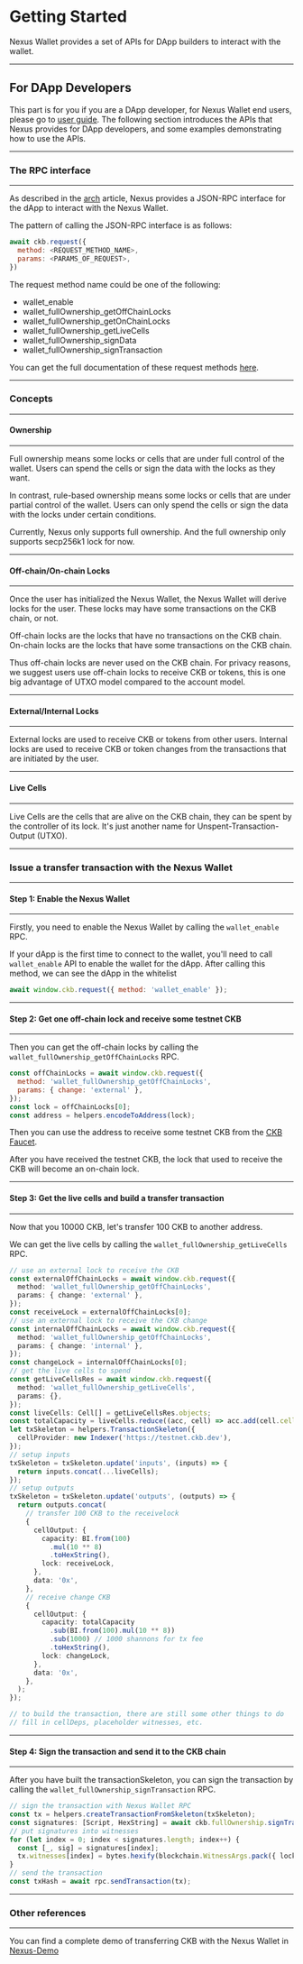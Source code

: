 # Getting Started

Nexus Wallet provides a set of APIs for DApp builders to interact with the wallet.

---

## For DApp Developers

This part is for you if you are a DApp developer, for Nexus Wallet end users, please go to [user guide](./user-guide.md). The following section introduces the APIs that Nexus provides for DApp developers, and some examples demonstrating how to use the APIs.

---

### The RPC interface

---

As described in the [arch](./arch.md) article, Nexus provides a JSON-RPC interface for the dApp to interact with the Nexus Wallet.

The pattern of calling the JSON-RPC interface is as follows:

```js
await ckb.request({
  method: <REQUEST_METHOD_NAME>,
  params: <PARAMS_OF_REQUEST>,
})
```

The request method name could be one of the following:

- wallet_enable
- wallet_fullOwnership_getOffChainLocks
- wallet_fullOwnership_getOnChainLocks
- wallet_fullOwnership_getLiveCells
- wallet_fullOwnership_signData
- wallet_fullOwnership_signTransaction

You can get the full documentation of these request methods [here](./rpc.md).

---

### Concepts

---

#### Ownership

---

Full ownership means some locks or cells that are under full control of the wallet. Users can spend the cells or sign the data with the locks as they want.

In contrast, rule-based ownership means some locks or cells that are under partial control of the wallet. Users can only spend the cells or sign the data with the locks under certain conditions.

Currently, Nexus only supports full ownership. And the full ownership only supports secp256k1 lock for now.

---

#### Off-chain/On-chain Locks

---

Once the user has initialized the Nexus Wallet, the Nexus Wallet will derive locks for the user. These locks may have some transactions on the CKB chain, or not.

Off-chain locks are the locks that have no transactions on the CKB chain. On-chain locks are the locks that have some transactions on the CKB chain.

Thus off-chain locks are never used on the CKB chain. For privacy reasons, we suggest users use off-chain locks to receive CKB or tokens, this is one big advantage of UTXO model compared to the account model.

---

#### External/Internal Locks

---

External locks are used to receive CKB or tokens from other users. Internal locks are used to receive CKB or token changes from the transactions that are initiated by the user.

---

#### Live Cells

---

Live Cells are the cells that are alive on the CKB chain, they can be spent by the controller of its lock. It's just another name for Unspent-Transaction-Output (UTXO).

---

### Issue a transfer transaction with the Nexus Wallet

---

#### Step 1: Enable the Nexus Wallet

---

Firstly, you need to enable the Nexus Wallet by calling the `wallet_enable` RPC.

If your dApp is the first time to connect to the wallet,
you'll need to call `wallet_enable` API to enable the wallet for the dApp.
After calling this method, we can see the dApp in the whitelist

```js
await window.ckb.request({ method: 'wallet_enable' });
```

---

#### Step 2: Get one off-chain lock and receive some testnet CKB

---

Then you can get the off-chain locks by calling the `wallet_fullOwnership_getOffChainLocks` RPC.

```js
const offChainLocks = await window.ckb.request({
  method: 'wallet_fullOwnership_getOffChainLocks',
  params: { change: 'external' },
});
const lock = offChainLocks[0];
const address = helpers.encodeToAddress(lock);
```

Then you can use the address to receive some testnet CKB from the [CKB Faucet](https://faucet.nervos.org/).

After you have received the testnet CKB, the lock that used to receive the CKB will become an on-chain lock.

---

#### Step 3: Get the live cells and build a transfer transaction

---

Now that you 10000 CKB, let's transfer 100 CKB to another address.

We can get the live cells by calling the `wallet_fullOwnership_getLiveCells` RPC.

```typescript
// use an external lock to receive the CKB
const externalOffChainLocks = await window.ckb.request({
  method: 'wallet_fullOwnership_getOffChainLocks',
  params: { change: 'external' },
});
const receiveLock = externalOffChainLocks[0];
// use an external lock to receive the CKB change
const internalOffChainLocks = await window.ckb.request({
  method: 'wallet_fullOwnership_getOffChainLocks',
  params: { change: 'internal' },
});
const changeLock = internalOffChainLocks[0];
// get the live cells to spend
const getLiveCellsRes = await window.ckb.request({
  method: 'wallet_fullOwnership_getLiveCells',
  params: {},
});
const liveCells: Cell[] = getLiveCellsRes.objects;
const totalCapacity = liveCells.reduce((acc, cell) => acc.add(cell.cellOutput.capacity), BigInt(0));
let txSkeleton = helpers.TransactionSkeleton({
  cellProvider: new Indexer('https://testnet.ckb.dev'),
});
// setup inputs
txSkeleton = txSkeleton.update('inputs', (inputs) => {
  return inputs.concat(...liveCells);
});
// setup outputs
txSkeleton = txSkeleton.update('outputs', (outputs) => {
  return outputs.concat(
    // transfer 100 CKB to the receivelock
    {
      cellOutput: {
        capacity: BI.from(100)
          .mul(10 ** 8)
          .toHexString(),
        lock: receiveLock,
      },
      data: '0x',
    },
    // receive change CKB
    {
      cellOutput: {
        capacity: totalCapacity
          .sub(BI.from(100).mul(10 ** 8))
          .sub(1000) // 1000 shannons for tx fee
          .toHexString(),
        lock: changeLock,
      },
      data: '0x',
    },
  );
});

// to build the transaction, there are still some other things to do
// fill in cellDeps, placeholder witnesses, etc.
```

---

#### Step 4: Sign the transaction and send it to the CKB chain

---

After you have built the transactionSkeleton, you can sign the transaction by calling the `wallet_fullOwnership_signTransaction` RPC.

```typescript
// sign the transaction with Nexus Wallet RPC
const tx = helpers.createTransactionFromSkeleton(txSkeleton);
const signatures: [Script, HexString] = await ckb.fullOwnership.signTransaction({ tx });
// put signatures into witnesses
for (let index = 0; index < signatures.length; index++) {
  const [_, sig] = signatures[index];
  tx.witnesses[index] = bytes.hexify(blockchain.WitnessArgs.pack({ lock: sig }));
}
// send the transaction
const txHash = await rpc.sendTransaction(tx);
```

---

### Other references

---

You can find a complete demo of transferring CKB with the Nexus Wallet in [Nexus-Demo](https://github.com/zhangyouxin/demo-nexus/blob/main/pages/index.tsx#L140-L246)
